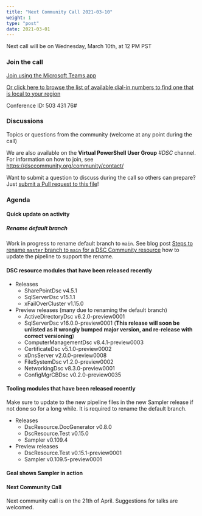 ```yaml
---
title: "Next Community Call 2021-03-10"
weight: 1
type: "post"
date: 2021-03-01
---
```


Next call will be on Wednesday, March 10th, at 12 PM PST

### Join the call

[Join using the Microsoft Teams app](https://teams.microsoft.com/l/meetup-join/19%3ameeting_OTc2YThjZGQtNWE4Yi00NDQyLTk5NTktYWIwYjdhMGZjNDRl%40thread.v2/0?context=%7b%22Tid%22%3a%2272f988bf-86f1-41af-91ab-2d7cd011db47%22%2c%22Oid%22%3a%222fd83437-7fe6-4ee4-a109-828a19cb7bff%22%7d)

[Or click here to browse the list of available dial-in numbers to find one that is local to your region](https://dialin.teams.microsoft.com/8551f4c1-bea3-441a-8738-69aa517a91c5?id=50343176)

Conference ID:
503 431 76#

### Discussions

Topics or questions from the community (welcome at any point during the call)

We are also available on the **Virtual PowerShell User Group** _#DSC_ channel.
For information on how to join, see https://dsccommunity.org/community/contact/

Want to submit a question to discuss during the call so others can prepare?
Just [submit a Pull request to this file](https://github.com/dsccommunity/dsccommunity.org/edit/master/content/community_calls/next_call.en.md)!

### Agenda

#### Quick update on activity

##### Rename default branch

Work in progress to rename default branch to `main`. See blog post
[Steps to rename `master` branch to `main` for a DSC Community resource](https://dsccommunity.org/blog/convert-master-to-main/)
how to update the pipeline to support the rename.

#### DSC resource modules that have been released recently

- Releases
  - SharePointDsc v4.5.1
  - SqlServerDsc v15.1.1
  - xFailOverCluster v1.15.0
- Preview releases (many due to renaming the default branch)
  - ActiveDirectoryDsc v6.2.0-preview0001
  - SqlServerDsc v16.0.0-preview0001 (**This release will soon be unlisted as it wrongly bumped major version, and re-release with correct versioning**)
  - ComputerManagementDsc v8.4.1-preview0003
  - CertificateDsc v5.1.0-preview0002
  - xDnsServer v2.0.0-preview0008
  - FileSystemDsc v1.2.0-preview0002
  - NetworkingDsc v8.3.0-preview0001
  - ConfigMgrCBDsc v0.2.0-preview0035

#### Tooling modules that have been released recently

Make sure to update to the new pipeline files in the new Sampler release
if not done so for a long while. It is required to rename the default branch.

- Releases
  - DscResource.DocGenerator v0.8.0
  - DscResource.Test v0.15.0
  - Sampler v0.109.4
- Preview releases
  - DscResource.Test v0.15.1-preview0001
  - Sampler v0.109.5-preview0001

#### Geal shows Sampler in action

#### Next Community Call

Next community call is on the 21th of April.
Suggestions for talks are welcomed.
